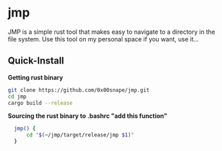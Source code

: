# jmp
JMP is a simple rust tool that makes easy to navigate to a directory in the file system. Use this tool on my personal space if you want, use it...

## Quick-Install
<b> Getting rust binary </b>
```bash
git clone https://github.com/0x00snape/jmp.git
cd jmp
cargo build --release 
```

<b> Sourcing the rust binary to .bashrc "add this function" </b>
```bash
  jmp() {
	  cd "$(~/jmp/target/release/jmp $1)"  
  }
```
